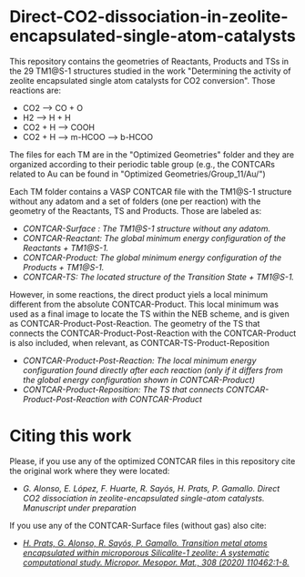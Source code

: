 
# Direct-CO2-dissociation-in-zeolite-encapsulated-single-atom-catalysts
This repository contains the geometries of Reactants, Products and TSs in the 29 TM1@S-1 structures studied in the work "Determining the activity of zeolite encapsulated single atom catalysts for CO2 conversion". Those reactions are:

   - CO2     --> CO + O  
   - H2      --> H  + H
   - CO2 + H --> COOH
   - CO2 + H --> m-HCOO --> b-HCOO
     
The files for each TM are in the "Optimized Geometries" folder and they are organized according to their periodic table group (e.g., the CONTCARs related to Au can be found in "Optimized Geometries/Group\_11/Au/")

Each TM folder contains a VASP CONTCAR file with the TM1@S-1 structure without any adatom and a set of folders (one per reaction) with the geometry of the Reactants, TS and Products. Those are labeled as:
   
   - *CONTCAR-Surface : The TM1@S-1 structure without any adatom.*
   - *CONTCAR-Reactant: The global minimum energy configuration of the Reactants + TM1@S-1.*
   - *CONTCAR-Product:  The global minimum energy configuration of the Products + TM1@S-1.*
   - *CONTCAR-TS:       The located structure of the Transition State + TM1@S-1.*

However, in some reactions, the direct product yiels a local minimum different from the absolute CONTCAR-Product. This local minimum was used as a final image to locate the TS within the NEB scheme, and is given as CONTCAR-Product-Post-Reaction. The geometry of the TS that connects the CONTCAR-Product-Post-Reaction with the CONTCAR-Product is also included, when relevant, as CONTCAR-TS-Product-Reposition
   
   - *CONTCAR-Product-Post-Reaction: The local minimum energy configuration found directly after each reaction (only if it differs from the global energy configuration shown in CONTCAR-Product)*
   -  *CONTCAR-Product-Reposition: The TS that connects CONTCAR-Product-Post-Reaction with CONTCAR-Product*

# Citing this work
Please, if you use any of the optimized CONTCAR files in this repository cite the original work where they were located:
- *G. Alonso, E. López, F. Huarte, R. Sayós, H. Prats, P. Gamallo. Direct CO2 dissociation in zeolite-encapsulated single-atom catalysts. Manuscript under preparation*

If you use any of the CONTCAR-Surface files (without gas) also cite:
- *[H. Prats, G. Alonso, R. Sayós, P. Gamallo. Transition metal atoms encapsulated within microporous Silicalite-1 zeolite: A systematic computational study. Micropor. Mesopor. Mat., 308 (2020) 110462:1-8.](https://www.sciencedirect.com/science/article/abs/pii/S1387181120304649?via%3Dihub)*
``` 

